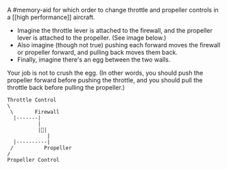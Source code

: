A #memory-aid for which order to change throttle and propeller controls in a [[high performance]] aircraft.

- Imagine the throttle lever is attached to the firewall, and the propeller lever is attached to the propeller. (See image below.) 
- Also imagine (though not true) pushing each forward moves the firewall or propeller forward, and pulling back moves them back.
- Finally, imagine there's an egg between the two walls. 

Your job is not to crush the egg. (In other words, you should push the propeller forward before pushing the throttle, and you should pull the throttle back before pulling the propeller.)

```
Throttle Control
\
 \       Firewall
  |-------|
          |
          |🥚|
             |
  |----------|
 /          Propeller
/
Propeller Control
```